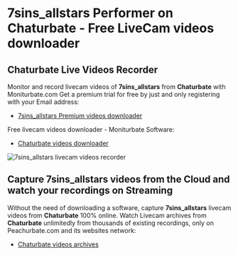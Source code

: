 # 7sins_allstars Performer on Chaturbate - Free LiveCam videos downloader

## Chaturbate Live Videos Recorder

Monitor and record livecam videos of **7sins_allstars** from **Chaturbate** with Moniturbate.com
Get a premium trial for free by just and only registering with your Email address:
* [7sins_allstars Premium videos downloader](https://moniturbate.com/request-demo-licence-key.html)

Free livecam videos downloader - Moniturbate Software:
* [Chaturbate videos downloader](https://moniturbate.com/moniturbate-download-software.html)

![7sins_allstars livecam videos recorder](https://peachurnet.com/templates/moniturbate-software.png)


## Capture 7sins_allstars videos from the Cloud and watch your recordings on Streaming

Without the need of downloading a software, capture **7sins_allstars** livecam videos from **Chaturbate** 100% online.
Watch Livecam archives from **Chaturbate** unlimitedly from thousands of existing recordings, only on Peachurbate.com and its websites network:
* [Chaturbate videos archives](https://peachurnet.com/)